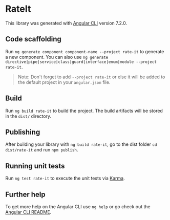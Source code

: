 # RateIt

This library was generated with [Angular CLI](https://github.com/angular/angular-cli) version 7.2.0.

## Code scaffolding

Run `ng generate component component-name --project rate-it` to generate a new component. You can also use `ng generate directive|pipe|service|class|guard|interface|enum|module --project rate-it`.
> Note: Don't forget to add `--project rate-it` or else it will be added to the default project in your `angular.json` file. 

## Build

Run `ng build rate-it` to build the project. The build artifacts will be stored in the `dist/` directory.

## Publishing

After building your library with `ng build rate-it`, go to the dist folder `cd dist/rate-it` and run `npm publish`.

## Running unit tests

Run `ng test rate-it` to execute the unit tests via [Karma](https://karma-runner.github.io).

## Further help

To get more help on the Angular CLI use `ng help` or go check out the [Angular CLI README](https://github.com/angular/angular-cli/blob/master/README.md).
